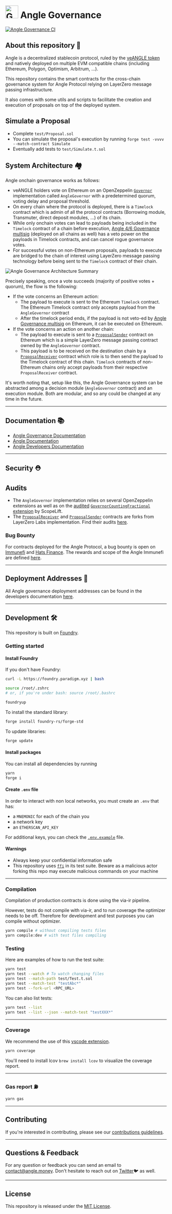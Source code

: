# <img src="logo.svg" alt="Governance" height="40px"> Angle Governance

[![Angle Governance CI](https://github.com/AngleProtocol/angle-governance/workflows/Angle%20Governance%20CI/badge.svg)](https://github.com/AngleProtocol/angle-governance/actions)

## About this repository 🤔

Angle is a decentralized stablecoin protocol, ruled by the [veANGLE token](https://etherscan.io/address/0x0c462dbb9ec8cd1630f1728b2cfd2769d09f0dd5) and natively deployed on multiple EVM compatible chains (including Ethereum, Polygon, Optimism, Arbitrum, ...).

This repository contains the smart contracts for the cross-chain governance system for Angle Protocol relying on LayerZero message passing infrastructure.

It also comes with some utils and scripts to facilitate the creation and execution of proposals on top of the deployed system.

## Simulate a Proposal

- Complete `test/Proposal.sol`
- You can simulate the proposal's execution by running `forge test -vvvv --match-contract Simulate`
- Eventually add tests to `test/Simulate.t.sol`

## System Architecture 🏘️

Angle onchain governance works as follows:

- veANGLE holders vote on Ethereum on an OpenZeppelin [`Governor`](contracts/AngleGovernor.sol) implementation called `AngleGovernor` with a predetermined quorum, voting delay and proposal threshold.
- On every chain where the protocol is deployed, there is a `Timelock` contract which is admin of all the protocol contracts (Borrowing module, Transmuter, direct deposit modules, ...) of its chain.
- While only onchain votes can lead to payloads being included in the `Timelock` contract of a chain before execution, [Angle 4/6 Governance multisig](https://docs.angle.money/protocol-governance/angle-dao) (deployed on all chains as well) has a veto power on the payloads in Timelock contracts, and can cancel rogue governance votes.
- For successful votes on non-Ethereum proposals, payloads to execute are bridged to the chain of interest using LayerZero message passing technology before being sent to the `Timelock` contract of their chain.

![Angle Governance Architecture Summary](./DAO.png)

Precisely speaking, once a vote succeeds (majority of positive votes + quorum), the flow is the following:

- If the vote concerns an Ethereum action:
  - The payload to execute is sent to the Ethereum `Timelock` contract. The Ethereum Timelock contract only accepts payload from the `AngleGovernor` contract
  - After the timelock period ends, if the payload is not veto-ed by [Angle Governance multisig](https://etherscan.io/address/0xdC4e6DFe07EFCa50a197DF15D9200883eF4Eb1c8) on Ethereum, it can be executed on Ethereum.
- If the vote concerns an action on another chain:
  - The payload to execute is sent to a [`ProposalSender`](contracts/ProposalSender.sol) contract on Ethereum which is a simple LayerZero message passing contract owned by the `AngleGovernor` contract.
  - This payload is to be received on the destination chain by a [`ProposalReceiver`](contracts/ProposalReceiver.sol) contract which role is to then send the payload to the Timelock contract of this chain. `Timelock` contracts of non-Ethereum chains only accept payloads from their respective `ProposalReceiver` contract.

It's worth noting that, setup like this, the Angle Governance system can be abstracted among a decision module (`AngleGovernor` contract) and an execution module. Both are modular, and so any could be changed at any time in the future.

---

## Documentation 📚

- [Angle Governance Documentation](https://docs.angle.money/protocol-governance/angle-dao)
- [Angle Documentation](https://docs.angle.money)
- [Angle Developers Documentation](https://developers.angle.money)

---

## Security ⛑️

## Audits

- The `AngleGovernor` implementation relies on several OpenZeppelin extensions as well as on the [audited](http://blog.openzeppelin.com/scopelift-flexible-voting-audit) [`GovernorCountingFractional` extension](https://github.com/ScopeLift/flexible-voting/blob/4399694c1a70d9e236c4c072802bfbe8e4951bf0/src/GovernorCountingFractional.sol) by ScopeLift.
- The [`ProposalReceiver`](contracts/ProposalReceiver.sol) and [`ProposalSender`](contracts/ProposalSender.sol) contracts are forks from LayerZero Labs implementation. Find their audits [here](https://github.com/LayerZero-Labs/omnichain-governance-executor/tree/main/audits).

### Bug Bounty

For contracts deployed for the Angle Protocol, a bug bounty is open on [Immunefi](https://immunefi.com) and [Hats Finance](https://hats.finance). The rewards and scope of the Angle Immunefi are defined [here](https://immunefi.com/bounty/angleprotocol/).

---

## Deployment Addresses 🚦

All Angle governance deployment addresses can be found in the developers documentation [here](https://developers.angle.money/overview/smart-contracts).

---

## Development 🛠️

This repository is built on [Foundry](https://github.com/foundry-rs/foundry).

### Getting started

#### Install Foundry

If you don't have Foundry:

```bash
curl -L https://foundry.paradigm.xyz | bash

source /root/.zshrc
# or, if you're under bash: source /root/.bashrc

foundryup
```

To install the standard library:

```bash
forge install foundry-rs/forge-std
```

To update libraries:

```bash
forge update
```

#### Install packages

You can install all dependencies by running

```bash
yarn
forge i
```

#### Create `.env` file

In order to interact with non local networks, you must create an `.env` that has:

- a `MNEMONIC` for each of the chain you
- a network key
- an `ETHERSCAN_API_KEY`

For additional keys, you can check the [`.env.example`](/.env.example) file.

#### Warnings

- Always keep your confidential information safe
- This repository uses [`ffi`](https://book.getfoundry.sh/cheatcodes/ffi) in its test suite. Beware as a malicious actor forking this repo may execute malicious commands on your machine

---

### Compilation

Compilation of production contracts is done using the via-ir pipeline.

However, tests do not compile with via-ir, and to run coverage the optimizer needs to be off. Therefore for development and test purposes you can compile without optimizer.

```bash
yarn compile # without compiling tests files
yarn compile:dev # with test files compiling
```

### Testing

Here are examples of how to run the test suite:

```bash
yarn test
yarn test --watch # To watch changing files
yarn test --match-path test/Test.t.sol
yarn test --match-test "testAbc*"
yarn test --fork-url <RPC_URL>
```

You can also list tests:

```bash
yarn test --list
yarn test --list --json --match-test "testXXX*"
```

---

### Coverage

We recommend the use of this [vscode extension](ryanluker.vscode-coverage-gutters).

```bash
yarn coverage
```

You'll need to install lcov `brew install lcov` to visualize the coverage report.

---

### Gas report ⛽️

```bash
yarn gas
```

---

## Contributing

If you're interested in contributing, please see our [contributions guidelines](./CONTRIBUTING.md).

---

## Questions & Feedback

For any question or feedback you can send an email to [contact@angle.money](mailto:contact@angle.money). Don't hesitate to reach out on [Twitter](https://twitter.com/AngleProtocol)🐦 as well.

---

## License

This repository is released under the [MIT License](LICENSE).
